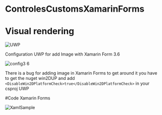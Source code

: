 # ControlesCustomsXamarinForms

# Visual rendering


![UWP](https://user-images.githubusercontent.com/20682036/54188985-227c9180-44b1-11e9-87c9-4b5e122b1299.gif)


Configuration UWP for add Image with Xamarin Form 3.6

![config3 6](https://user-images.githubusercontent.com/20682036/54189719-ad11c080-44b2-11e9-85fc-5a757d21e8a8.jpg)

There is a bug for adding image in Xamarin Forms to get around it you have to get the nuget win2DUP and add 
`<DisableWin2DPlatformCheck>true</DisableWin2DPlatformCheck>`
 in your csproj UWP


#Code Xamarin Forms

![XamlSample](https://user-images.githubusercontent.com/20682036/54189813-dc283200-44b2-11e9-933b-66eb191b1fe8.jpg)



